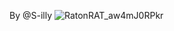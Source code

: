 By @S-illy
![RatonRAT_aw4mJ0RPkr](https://github.com/user-attachments/assets/723039bd-1dd1-408c-ada3-7c9e75617905)
